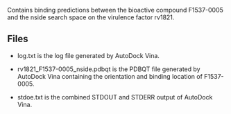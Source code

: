 Contains binding predictions between the bioactive compound F1537-0005 and the nside search space on the virulence factor rv1821.

## Files

- log.txt is the log file generated by AutoDock Vina.

- rv1821_F1537-0005_nside.pdbqt is the PDBQT file generated by AutoDock Vina containing the orientation and binding location of F1537-0005.

- stdoe.txt is the combined STDOUT and STDERR output of AutoDock Vina.

